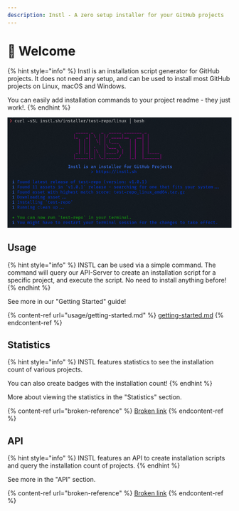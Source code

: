 ```yaml
---
description: Instl - A zero setup installer for your GitHub projects
---
```


# 👋 Welcome

{% hint style="info" %}
Instl is an installation script generator for GitHub projects. It does not need any setup, and can be used to install most GitHub projects on Linux, macOS and Windows.

You can easily add installation commands to your project readme - they just work!.
{% endhint %}

![Screenshot of using INSTL via its web command](.gitbook/assets/image.png)

## Usage

{% hint style="info" %}
INSTL can be used via a simple command. The command will query our API-Server to create an installation script for a specific project, and execute the script. No need to install anything before!
{% endhint %}

See more in our "Getting Started" guide!

{% content-ref url="usage/getting-started.md" %}
[getting-started.md](usage/getting-started.md)
{% endcontent-ref %}

## Statistics

{% hint style="info" %}
INSTL features statistics to see the installation count of various projects.

You can also create badges with the installation count!
{% endhint %}

More about viewing the statistics in the "Statistics" section.

{% content-ref url="broken-reference" %}
[Broken link](broken-reference)
{% endcontent-ref %}

## API

{% hint style="info" %}
INSTL features an API to create installation scripts and query the installation count of projects.
{% endhint %}

See more in the "API" section.

{% content-ref url="broken-reference" %}
[Broken link](broken-reference)
{% endcontent-ref %}
